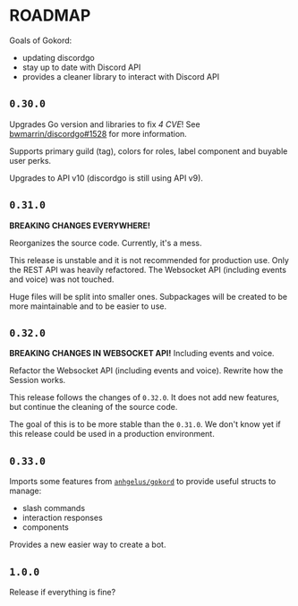 # ROADMAP

Goals of Gokord:
- updating discordgo
- stay up to date with Discord API
- provides a cleaner library to interact with Discord API

## `0.30.0`

Upgrades Go version and libraries to fix *4 CVE*! 
See [bwmarrin/discordgo#1528](https://github.com/bwmarrin/discordgo/pull/1528) for more information.

Supports primary guild (tag), colors for roles, label component and buyable user perks.

Upgrades to API v10 (discordgo is still using API v9).

## `0.31.0`

**BREAKING CHANGES EVERYWHERE!**

Reorganizes the source code.
Currently, it's a mess.

This release is unstable and it is not recommended for production use.
Only the REST API was heavily refactored.
The Websocket API (including events and voice) was not touched.

Huge files will be split into smaller ones.
Subpackages will be created to be more maintainable and to be easier to use.

## `0.32.0`

**BREAKING CHANGES IN WEBSOCKET API!**
Including events and voice.

Refactor the Websocket API (including events and voice).
Rewrite how the Session works.

This release follows the changes of `0.32.0`.
It does not add new features, but continue the cleaning of the source code.

The goal of this is to be more stable than the `0.31.0`.
We don't know yet if this release could be used in a production environment.

## `0.33.0`

Imports some features from [`anhgelus/gokord`](https://github.com/anhgelus/gokord) to provide useful structs to manage:
- slash commands
- interaction responses
- components

Provides a new easier way to create a bot.

## `1.0.0`

Release if everything is fine?
